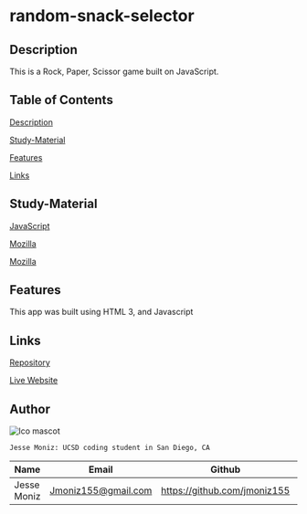 # random-snack-selector



## Description
This is a Rock, Paper, Scissor game built on JavaScript.


## Table of Contents

[Description](#description)

[Study-Material](#Study-Material)

[Features](#features)

[Links](#links)


## Study-Material


[JavaScript](https://www.javascript.com/)

[Mozilla](https://developer.mozilla.org/en-US/docs/Web/JavaScript/Reference/Global_Objects/Math/floor)

[Mozilla](https://developer.mozilla.org/en-US/docs/Web/API/Window/confirm)

## Features

This app was built using HTML 3, and Javascript

## Links

[Repository](https://github.com/jmoniz155/rock-paper-scissors)

[Live Website](https://jmoniz155.github.io/rock-paper-scissors/)


## Author



![lco mascot](https://learncodeonline.in/mascot.png)

`Jesse Moniz: UCSD coding student in San Diego, CA`


| Name          | Email                 | Github                        | Linkedin                                              |
| ------------- | --------------------- | ----------------------------- | ----------------------------------------------------- |
| Jesse Moniz   | Jmoniz155@gmail.com   | https://github.com/jmoniz155  | https://www.linkedin.com/in/jesse-moniz-98693621a/    |